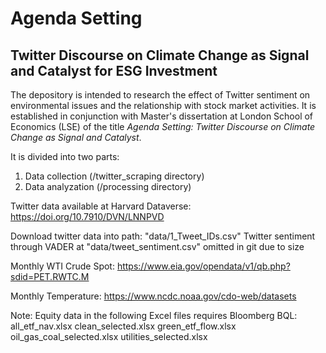 # Agenda Setting
## Twitter Discourse on Climate Change as Signal and Catalyst for ESG Investment

The depository is intended to research the effect of Twitter sentiment on environmental issues and the relationship with stock market activities. It is established in conjunction with Master's dissertation at London School of Economics (LSE) of the title _Agenda Setting: Twitter Discourse on Climate Change as Signal and Catalyst_.

It is divided into two parts:
1. Data collection (/twitter_scraping directory)
2. Data analyzation (/processing directory)

Twitter data available at Harvard Dataverse: https://doi.org/10.7910/DVN/LNNPVD

Download twitter data into path: "data/1_Tweet_IDs.csv"
Twitter sentiment through VADER at "data/tweet_sentiment.csv" omitted in git due to size

Monthly WTI Crude Spot:
https://www.eia.gov/opendata/v1/qb.php?sdid=PET.RWTC.M

Monthly Temperature:
https://www.ncdc.noaa.gov/cdo-web/datasets

Note: Equity data in the following Excel files requires Bloomberg BQL:
all_etf_nav.xlsx
clean_selected.xlsx
green_etf_flow.xlsx
oil_gas_coal_selected.xlsx
utilities_selected.xlsx
